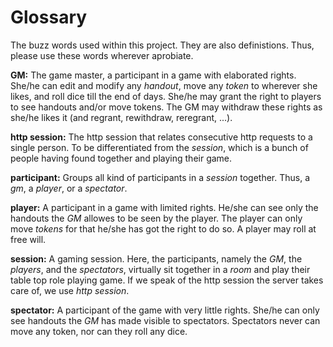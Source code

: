 # Glossary

The buzz words used within this project. They are also definistions. Thus, please use these words wherever aprobiate.

**GM:** The game master, a participant in a game with elaborated rights. She/he can edit and modify any *handout*, move
 any *token* to wherever she likes, and roll dice till the end of days. She/he may grant the right to players to see
 handouts and/or move tokens. The GM may withdraw these rights as she/he likes it (and regrant, rewithdraw, reregrant,
...).

**http session:** The http session that relates consecutive http requests to a single person. To be differentiated from
the *session*, which is a bunch of people having found together and playing their game.

**participant:** Groups all kind of participants in a *session* together. Thus, a *gm*, a *player*, or a *spectator*.

**player:** A participant in a game with limited rights. He/she can see only the handouts the *GM* allowes to be seen by
the player. The player can only move *tokens* for that he/she has got the right to do so. A player may roll at free
will.

**session:** A gaming session. Here, the participants, namely the *GM*, the *players*, and the *spectators*, virtually
sit together in a *room* and play their table top role playing game. If we speak of the http session the server takes
care of, we use *http session*.

**spectator:** A participant of the game with very little rights. She/he can only see handouts the *GM* has made
 visible to spectators. Spectators never can move any token, nor can they roll any dice.
